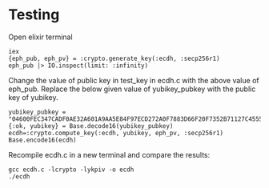 # Testing

Open elixir terminal

```console
iex
{eph_pub, eph_pv} = :crypto.generate_key(:ecdh, :secp256r1)
eph_pub |> IO.inspect(limit: :infinity) 
```

Change the value of public key in test_key in ecdh.c with the above value of eph_pub.
Replace the below given value of yubikey_pubkey with the public key of yubikey.

```console
yubikey_pubkey = "04600FEC347CADF0AE32A601A9AA5E84F97ECD272A0F7883D66F20F7352B71127C4555F73E92638518236F02CCC89A304263D4832EF125CD33E83CD65FE030F111"
{:ok, yubikey} = Base.decode16(yubikey_pubkey) 
ecdh=:crypto.compute_key(:ecdh, yubikey, eph_pv, :secp256r1)
Base.encode16(ecdh)
```

Recompile ecdh.c in a new terminal and compare the results:

```console
gcc ecdh.c -lcrypto -lykpiv -o ecdh
./ecdh
```
